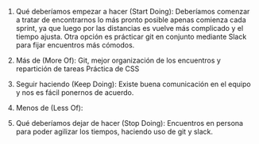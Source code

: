 1. Qué deberíamos empezar a hacer (Start Doing):
Deberíamos comenzar a tratar de encontrarnos lo más pronto posible apenas comienza cada sprint, ya que luego por las distancias es vuelve más complicado y el tiempo ajusta.
Otra opción es prácticar git en conjunto mediante Slack para fijar encuentros más cómodos.

2. Más de (More Of):
Git, mejor organización de los encuentros y repartición de tareas
Práctica de CSS

3. Seguir haciendo (Keep Doing):
Existe buena comunicación en el equipo y nos es fácil ponernos de acuerdo.

4. Menos de (Less Of):


5. Qué deberíamos dejar de hacer (Stop Doing):
Encuentros en persona para poder agilizar los tiempos, haciendo uso de git y slack.
